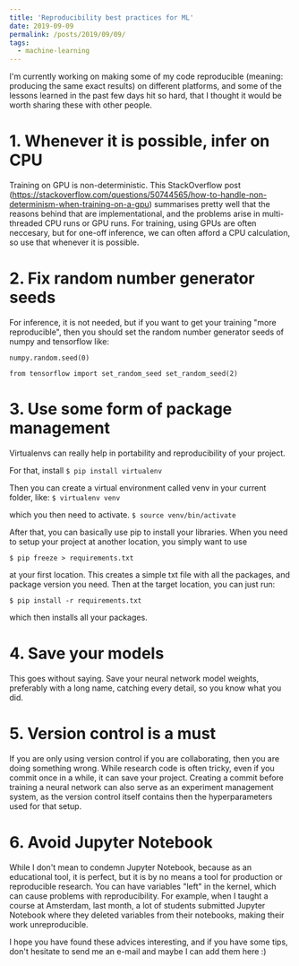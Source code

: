 ```yaml
---
title: 'Reproducibility best practices for ML'
date: 2019-09-09
permalink: /posts/2019/09/09/
tags:
  - machine-learning
---
```


I'm currently working on making some of my code reproducible (meaning: producing the same exact results) on different platforms,
and some of the lessons learned in the past few days hit so hard, that I thought it would be worth sharing these with other people.

# 1. Whenever it is possible, infer on CPU
Training on GPU is non-deterministic. This StackOverflow post (https://stackoverflow.com/questions/50744565/how-to-handle-non-determinism-when-training-on-a-gpu)
summarises pretty well that the reasons behind that are implementational, and the problems arise in multi-threaded CPU runs or GPU runs. For training, using GPUs
are often neccesary, but for one-off inference, we can often afford a CPU calculation, so use that whenever it is possible.

# 2. Fix random number generator seeds 

For inference, it is not needed, but if you want to get your training "more reproducible", then you should set the random number generator seeds of numpy
and tensorflow like:

`numpy.random.seed(0)`

`from tensorflow import set_random_seed
set_random_seed(2)`


# 3. Use some form of package management
Virtualenvs can really help in portability and reproducibility of your project. 

For that, install 
`$ pip install virtualenv` 

Then you can create a virtual environment called venv in your current folder, like:
`$ virtualenv venv`

which you then need to activate.
`$ source venv/bin/activate`

After that, you can basically use pip to install your libraries. When you need to setup your project at another location, you simply want to use 

`$ pip freeze > requirements.txt`

at your first location. This creates a simple txt file with all the packages, and package version you need. Then at the target location, you can just run:

`$ pip install -r requirements.txt`

which then installs all your packages. 
 
# 4. Save your models
This goes without saying. Save your neural network model weights, preferably with a long name, catching every detail, so you know what you did.

# 5. Version control is a must
If you are only using version control if you are collaborating, then you are doing something wrong. While research code is often tricky, even if you commit once
in a while, it can save your project. Creating a commit before training a neural network can also serve as an experiment management system, as the version control
itself contains then the hyperparameters used for that setup.

# 6. Avoid Jupyter Notebook 
While I don't mean to condemn Jupyter Notebook, because as an educational tool, it is perfect, but it is by no means a tool for production or reproducible research.
You can have variables "left" in the kernel, which can cause problems with reproducibility. For example, when I taught a course at Amsterdam, last month, a lot of students submitted
Jupyter Notebook where they deleted variables from their notebooks, making their work unreproducible.

I hope you have found these advices interesting, and if you have some tips, don't hesitate to send me an e-mail and maybe I can add them here :)
